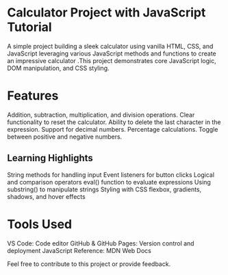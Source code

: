 # Calculator Project with JavaScript Tutorial
 A simple project building a sleek calculator using vanilla HTML, CSS, and JavaScript leveraging various JavaScript methods and functions to create an impressive calculator .This project demonstrates core JavaScript logic, DOM manipulation, and CSS styling.

# Features
Addition, subtraction, multiplication, and division operations.
Clear functionality to reset the calculator.
Ability to delete the last character in the expression.
Support for decimal numbers.
Percentage calculations.
Toggle between positive and negative numbers.

## Learning Highlights

String methods for handling input
Event listeners for button clicks
Logical and comparison operators
eval() function to evaluate expressions
Using substring() to manipulate strings
Styling with CSS flexbox, gradients, shadows, and hover effects

# Tools Used
VS Code: Code editor
GitHub & GitHub Pages: Version control and deployment
JavaScript Reference: MDN Web Docs

Feel free to contribute to this project or provide feedback.


